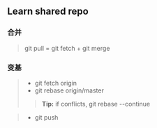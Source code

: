 ## Learn shared repo

### 合并

> git pull = git fetch + git merge

### 变基

> * git fetch origin
> * git rebase origin/master
> > **Tip:** if conflicts, git rebase --continue

> * git push

